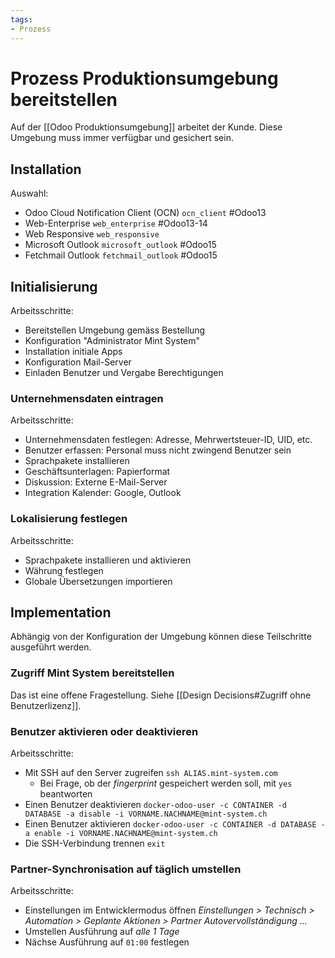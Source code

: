 ```yaml
---
tags:
- Prozess
---
```

# Prozess Produktionsumgebung bereitstellen

Auf der [[Odoo Produktionsumgebung]] arbeitet der Kunde. Diese Umgebung muss immer verfügbar und gesichert sein.

## Installation

Auswahl:
* Odoo Cloud Notification Client (OCN) `ocn_client` #Odoo13
* Web-Enterprise `web_enterprise` #Odoo13-14
* Web Responsive  `web_responsive`
* Microsoft Outlook `microsoft_outlook` #Odoo15 
* Fetchmail Outlook  `fetchmail_outlook` #Odoo15 

## Initialisierung

Arbeitsschritte:
* Bereitstellen Umgebung gemäss Bestellung
* Konfiguration "Administrator Mint System"
* Installation initiale Apps
* Konfiguration Mail-Server
* Einladen Benutzer und Vergabe Berechtigungen

### Unternehmensdaten eintragen

Arbeitsschritte:
* Unternehmensdaten festlegen: Adresse, Mehrwertsteuer-ID, UID, etc.
* Benutzer erfassen: Personal muss nicht zwingend Benutzer sein
* Sprachpakete installieren
* Geschäftsunterlagen: Papierformat
* Diskussion: Externe E-Mail-Server
* Integration Kalender: Google, Outlook

### Lokalisierung festlegen

Arbeitsschritte:
* Sprachpakete installieren und aktivieren
* Währung festlegen
* Globale Übersetzungen importieren

## Implementation

Abhängig von der Konfiguration der Umgebung können diese Teilschritte ausgeführt werden.

### Zugriff Mint System bereitstellen

Das ist eine offene Fragestellung. Siehe [[Design Decisions#Zugriff ohne Benutzerlizenz]].

### Benutzer aktivieren oder deaktivieren

Arbeitsschritte:
* Mit SSH auf den Server zugreifen `ssh ALIAS.mint-system.com`
	* Bei Frage, ob der *fingerprint* gespeichert werden soll, mit `yes` beantworten
* Einen Benutzer deaktivieren `docker-odoo-user -c CONTAINER -d DATABASE -a disable -i VORNAME.NACHNAME@mint-system.ch`
* Einen Benutzer aktivieren `docker-odoo-user -c CONTAINER -d DATABASE -a enable -i VORNAME.NACHNAME@mint-system.ch`
* Die SSH-Verbindung trennen `exit`

### Partner-Synchronisation auf täglich umstellen

Arbeitsschritte:
* Einstellungen im Entwicklermodus öffnen *Einstellungen > Technisch > Automation > Geplante Aktionen > Partner Autovervollständigung ...*
* Umstellen Ausführung auf *alle 1 Tage*
* Nächse Ausführung auf `01:00` festlegen